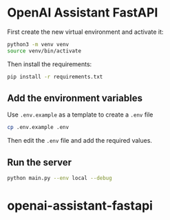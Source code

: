 # OpenAI Assistant FastAPI

First create the new virtual environment and activate it:

```bash
python3 -m venv venv
source venv/bin/activate
```

Then install the requirements:

```bash
pip install -r requirements.txt
```

## Add the environment variables

Use `.env.example` as a template to create a `.env` file

```bash
cp .env.example .env
```

Then edit the `.env` file and add the required values.


## Run the server

```bash
python main.py --env local --debug
```
# openai-assistant-fastapi
